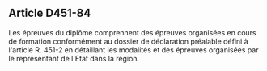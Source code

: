 ## Article D451-84

Les épreuves du diplôme comprennent des épreuves organisées en cours de formation conformément
au dossier de déclaration préalable défini à l'article R. 451-2 en détaillant les modalités et des épreuves
organisées par le représentant de l'Etat dans la région.

